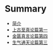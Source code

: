 # Summary

* [简介](README.md)
* [上古至真论篇第一](shang-gu-zhi-zhen-lun-pian-di-yi.md)
* [金匮真言论篇第四](jin-gui-zhen-yan-lun-pian-di-si.md)
* [生气通天论篇第三](sheng-qi-tong-tian-lun-pian-di-san.md)

